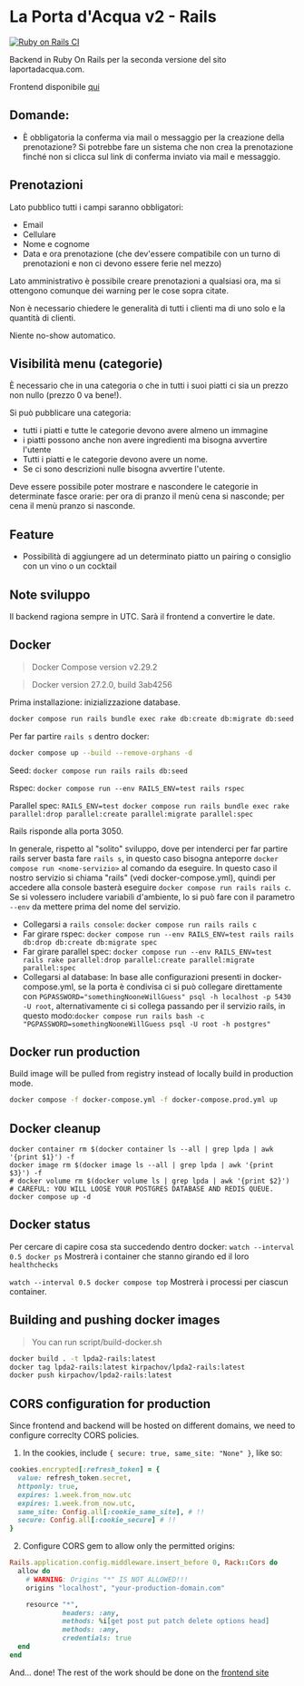 # La Porta d'Acqua v2 - Rails

[![Ruby on Rails CI](https://github.com/kirpachov/lpda2-rails/actions/workflows/parallel-rspec.yml/badge.svg?branch=develop)](https://github.com/kirpachov/lpda2-rails/actions/workflows/parallel-rspec.yml)

Backend in Ruby On Rails per la seconda versione del sito laportadacqua.com.

Frontend disponibile [qui](https://github.com/kirpachov/lpda2-angular)

## Domande:
- È obbligatoria la conferma via mail o messaggio per la creazione della prenotazione? Si potrebbe fare un sistema che non crea la prenotazione finché non si clicca sul link di conferma inviato via mail e messaggio.

## Prenotazioni
Lato pubblico tutti i campi saranno obbligatori:
- Email
- Cellulare
- Nome e cognome
- Data e ora prenotazione (che dev'essere compatibile con un turno di prenotazioni e non ci devono essere ferie nel mezzo)

Lato amministrativo è possibile creare prenotazioni a qualsiasi ora, ma si ottengono comunque dei warning per le cose sopra citate.

Non è necessario chiedere le generalità di tutti i clienti ma di uno solo e la quantità di clienti.

Niente no-show automatico.

## Visibilità menu (categorie)
È necessario che in una categoria o che in tutti i suoi piatti ci sia un prezzo non nullo (prezzo 0 va bene!).

Si può pubblicare una categoria:
- tutti i piatti e tutte le categorie devono avere almeno un immagine
- i piatti possono anche non avere ingredienti ma bisogna avvertire l'utente
- Tutti i piatti e le categorie devono avere un nome.
- Se ci sono descrizioni nulle bisogna avvertire l'utente.

Deve essere possibile poter mostrare e nascondere le categorie in determinate fasce orarie:
per ora di pranzo il menù cena si nasconde; per cena il menù pranzo si nasconde.

## Feature
- Possibilità di aggiungere ad un determinato piatto un pairing o consiglio con un vino o un cocktail

## Note sviluppo
Il backend ragiona sempre in UTC. Sarà il frontend a convertire le date.

## Docker
> Docker Compose version v2.29.2

> Docker version 27.2.0, build 3ab4256

Prima installazione: inizializzazione database. 
```bash
docker compose run rails bundle exec rake db:create db:migrate db:seed
```

Per far partire `rails s` dentro docker:
```bash
docker compose up --build --remove-orphans -d
```

Seed: `docker compose run rails rails db:seed`

Rspec: `docker compose run --env RAILS_ENV=test rails rspec`

Parallel spec: `RAILS_ENV=test docker compose run rails bundle exec rake parallel:drop parallel:create parallel:migrate parallel:spec`

Rails risponde alla porta 3050.

In generale, rispetto al "solito" sviluppo, dove per intenderci per far partire rails server basta fare `rails s`, in questo caso bisogna anteporre `docker compose run <nome-servizio>` al comando da eseguire.
In questo caso il nostro servizio si chiama "rails" (vedi docker-compose.yml), quindi per accedere alla console basterà eseguire `docker compose run rails rails c`. Se si volessero includere variabili d'ambiente, lo si può fare con il parametro `--env` da mettere prima del nome del servizio.

- Collegarsi a `rails console`: `docker compose run rails rails c`
- Far girare rspec: `docker compose run --env RAILS_ENV=test rails rails db:drop db:create db:migrate spec`
- Far girare parallel spec: `docker compose run --env RAILS_ENV=test rails rake parallel:drop parallel:create parallel:migrate parallel:spec`
- Collegarsi al database: In base alle configurazioni presenti in docker-compose.yml, se la porta è condivisa ci si può collegare direttamente con `PGPASSWORD="somethingNooneWillGuess" psql -h localhost -p 5430 -U root`, alternativamente ci si collega passando per il servizio rails, in questo modo:`docker compose run rails bash -c "PGPASSWORD=somethingNooneWillGuess psql -U root -h postgres"`


## Docker run production
Build image will be pulled from registry instead of locally build in production mode.

```bash
docker compose -f docker-compose.yml -f docker-compose.prod.yml up
```

## Docker cleanup
```
docker container rm $(docker container ls --all | grep lpda | awk '{print $1}') -f
docker image rm $(docker image ls --all | grep lpda | awk '{print $3}') -f
# docker volume rm $(docker volume ls | grep lpda | awk '{print $2}') # CAREFUL: YOU WILL LOOSE YOUR POSTGRES DATABASE AND REDIS QUEUE.
docker compose up -d
```

## Docker status
Per cercare di capire cosa sta succedendo dentro docker:
`watch --interval 0.5 docker ps` Mostrerà i container che stanno girando ed il loro `healthchecks`

`watch --interval 0.5 docker compose top` Mostrerà i processi per ciascun container.

## Building and pushing docker images

> You can run script/build-docker.sh

```bash
docker build . -t lpda2-rails:latest
docker tag lpda2-rails:latest kirpachov/lpda2-rails:latest
docker push kirpachov/lpda2-rails:latest
```

## CORS configuration for production
Since frontend and backend will be hosted on different domains, we need to configure correclty CORS policies.

1. In the cookies, include ` { secure: true, same_site: "None" } `, like so:
```ruby
cookies.encrypted[:refresh_token] = {
  value: refresh_token.secret,
  httponly: true,
  expires: 1.week.from_now.utc
  expires: 1.week.from_now.utc,
  same_site: Config.all[:cookie_same_site], # !!
  secure: Config.all[:cookie_secure] # !!
}
```
2. Configure CORS gem to allow only the permitted origins:
```ruby
Rails.application.config.middleware.insert_before 0, Rack::Cors do
  allow do
    # WARNING: Origins "*" IS NOT ALLOWED!!!
    origins "localhost", "your-production-domain.com"

    resource "*",
             headers: :any,
             methods: %i[get post put patch delete options head]
             methods: :any,
             credentials: true
  end
end
```

And... done! The rest of the work should be done on the [frontend site](https://github.com/kirpachov/lpda2-angular)